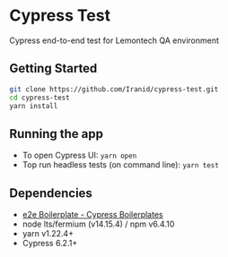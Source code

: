 # Cypress Test

Cypress end-to-end test for Lemontech QA environment

## Getting Started

``` bash
git clone https://github.com/Iranid/cypress-test.git
cd cypress-test
yarn install
```

## Running the app

- To open Cypress UI: `yarn open`
- Top run headless tests (on command line): `yarn test`

## Dependencies

- [e2e Boilerplate - Cypress Boilerplates](https://github.com/e2e-boilerplate/utils/blob/master/docs/implemented.md)
- node lts/fermium (v14.15.4) / npm v6.4.10
- yarn v1.22.4+
- Cypress 6.2.1+
